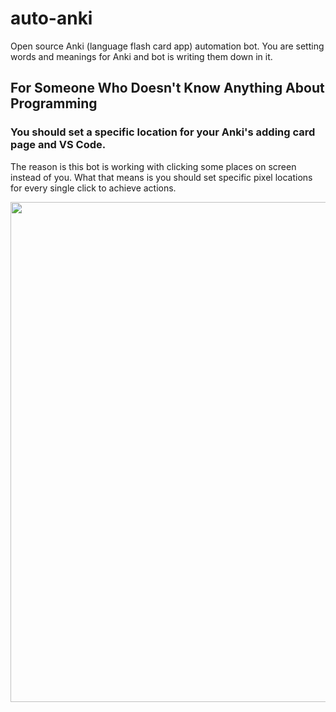 # auto-anki
Open source Anki (language flash card app) automation bot. You are setting words and meanings for Anki and bot is writing them down in it.

## For Someone Who Doesn't Know Anything About Programming

### You should set a specific location for your Anki's adding card page and VS Code.

The reason is this bot is working with clicking some places on screen instead of you. 
What that means is you should set specific pixel locations for every single click to achieve actions.

<img src="https://user-images.githubusercontent.com/86871383/210191278-52283596-8a43-447b-a39d-2d4793ed0c5b.png" width="800" />
